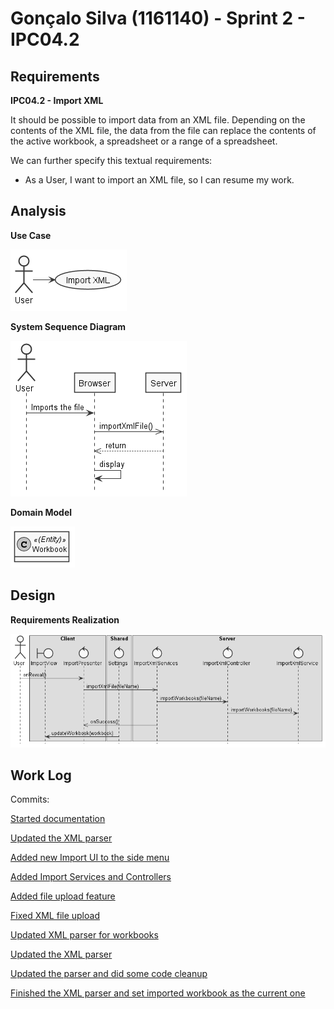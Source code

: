 **Gonçalo Silva** (1161140) - Sprint 2 - IPC04.2
================================================

## Requirements

**IPC04.2 - Import XML**

It should be possible to import data from an XML file. Depending on the contents of the XML file, the data from the file can replace the contents of the active workbook, a spreadsheet or a range of a spreadsheet.

We can further specify this textual requirements:

* As a User, I want to import an XML file, so I can resume my work.

## Analysis

**Use Case**

![US](us.png)

**System Sequence Diagram**

![Analysis SD](analysis.png)

**Domain Model**

![Domain Model](dm.png)

## Design

**Requirements Realization**

![Design SD](design.png)

## Work Log

Commits:

[Started documentation](https://bitbucket.org/lei-isep/lapr4-18-2db/commits/5962775f4bd99578e24e5132c9340574a5b53e58)

[Updated the XML parser](https://bitbucket.org/lei-isep/lapr4-18-2db/commits/9880bde44b9f9c7466d4abc73b813567fbb9d78d)

[Added new Import UI to the side menu](https://bitbucket.org/lei-isep/lapr4-18-2db/commits/d8667f11209e338c3e5d2bcfd4fcd764c61a1bae)

[Added Import Services and Controllers](https://bitbucket.org/lei-isep/lapr4-18-2db/commits/f942daf8c485815ffd1c13a007caf166d8084a00)

[Added file upload feature](https://bitbucket.org/lei-isep/lapr4-18-2db/commits/a4e05e102a198486007f7fdec028b151578852b1)

[Fixed XML file upload](https://bitbucket.org/lei-isep/lapr4-18-2db/commits/bd4984dbff4bd2c7c8f53331b6dff0136a7971f3)

[Updated XML parser for workbooks](https://bitbucket.org/lei-isep/lapr4-18-2db/commits/dcbdb8fb19e01cce25c1dc2b9ca4c87577c68bcc)

[Updated the XML parser](https://bitbucket.org/lei-isep/lapr4-18-2db/commits/9880bde44b9f9c7466d4abc73b813567fbb9d78d)

[Updated the parser and did some code cleanup](https://bitbucket.org/lei-isep/lapr4-18-2db/commits/30fd54da71c91121052e5215052d4bcd92c378e8)

[Finished the XML parser and set imported workbook as the current one](https://bitbucket.org/lei-isep/lapr4-18-2db/commits/771091f1c7e4eeb4f178e817fd8baeb2e2c41dcc)